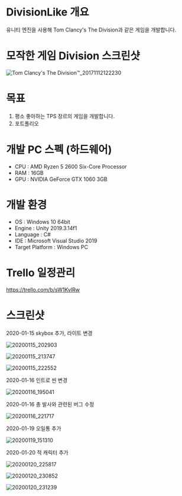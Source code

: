 # DivisionLike 개요
유니티 엔진을 사용해 Tom Clancy's The Division과 같은 게임을 개발합니다.

# 모작한 게임 Division 스크린샷
![Tom Clancy's The Division™_20171112122230](https://user-images.githubusercontent.com/29808782/72430650-46e28200-37d6-11ea-8d93-8d0e4676b533.jpg)

# 목표
1. 평소 좋아하는 TPS 장르의 게임을 개발합니다.
2. 포트폴리오

# 개발 PC 스펙 (하드웨어)
- CPU : AMD Ryzen 5 2600 Six-Core Processor
- RAM : 16GB
- GPU : NVIDIA GeForce GTX 1060 3GB

# 개발 환경
- OS : Windows 10 64bit
- Engine : Unity 2019.3.14f1
- Language : C#
- IDE : Microsoft Visual Studio 2019
- Target Platform : Windows PC

# Trello 일정관리
https://trello.com/b/sW1KvlRw

# 스크린샷
2020-01-15 skybox 추가, 라이트 변경

![20200115_202903](https://user-images.githubusercontent.com/29808782/72430514-ef441680-37d5-11ea-8434-fbd563e20a2e.png)

![20200115_213747](https://user-images.githubusercontent.com/29808782/72434586-52867680-37df-11ea-9b0d-b8e781ac777c.png)

![20200115_222552](https://user-images.githubusercontent.com/29808782/72437427-0ee33b00-37e6-11ea-8950-5e07abf98bfc.png)


2020-01-16 인트로 씬 변경

![20200116_195041](https://user-images.githubusercontent.com/29808782/72518858-8920c780-3899-11ea-98f7-5cb528dc3699.png)


2020-01-16 총 발사와 관련된 버그 수정

![20200116_221717](https://user-images.githubusercontent.com/29808782/72528278-048c7400-38ae-11ea-94aa-630f611152b4.png)

2020-01-19 오일통 추가

![20200119_151310](https://user-images.githubusercontent.com/29808782/72675895-54e21c80-3ace-11ea-89ac-0362ca552a79.png)

2020-01-20 적 캐릭터 추가

![20200120_225817](https://user-images.githubusercontent.com/29808782/72732114-69aad700-3bd8-11ea-8508-f138805d6256.png)

![20200120_230852](https://user-images.githubusercontent.com/29808782/72732822-ef7b5200-3bd9-11ea-9a4b-6efde6f0d070.png)

![20200120_231239](https://user-images.githubusercontent.com/29808782/72733049-687aa980-3bda-11ea-95f9-137097443d6a.png)
